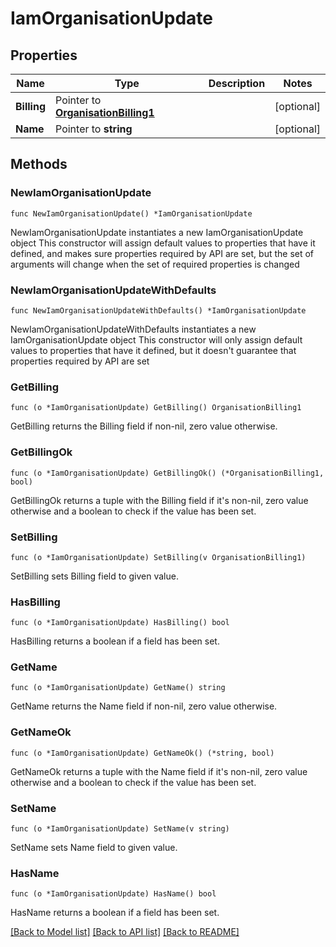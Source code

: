# IamOrganisationUpdate

## Properties

Name | Type | Description | Notes
------------ | ------------- | ------------- | -------------
**Billing** | Pointer to [**OrganisationBilling1**](OrganisationBilling1.md) |  | [optional] 
**Name** | Pointer to **string** |  | [optional] 

## Methods

### NewIamOrganisationUpdate

`func NewIamOrganisationUpdate() *IamOrganisationUpdate`

NewIamOrganisationUpdate instantiates a new IamOrganisationUpdate object
This constructor will assign default values to properties that have it defined,
and makes sure properties required by API are set, but the set of arguments
will change when the set of required properties is changed

### NewIamOrganisationUpdateWithDefaults

`func NewIamOrganisationUpdateWithDefaults() *IamOrganisationUpdate`

NewIamOrganisationUpdateWithDefaults instantiates a new IamOrganisationUpdate object
This constructor will only assign default values to properties that have it defined,
but it doesn't guarantee that properties required by API are set

### GetBilling

`func (o *IamOrganisationUpdate) GetBilling() OrganisationBilling1`

GetBilling returns the Billing field if non-nil, zero value otherwise.

### GetBillingOk

`func (o *IamOrganisationUpdate) GetBillingOk() (*OrganisationBilling1, bool)`

GetBillingOk returns a tuple with the Billing field if it's non-nil, zero value otherwise
and a boolean to check if the value has been set.

### SetBilling

`func (o *IamOrganisationUpdate) SetBilling(v OrganisationBilling1)`

SetBilling sets Billing field to given value.

### HasBilling

`func (o *IamOrganisationUpdate) HasBilling() bool`

HasBilling returns a boolean if a field has been set.

### GetName

`func (o *IamOrganisationUpdate) GetName() string`

GetName returns the Name field if non-nil, zero value otherwise.

### GetNameOk

`func (o *IamOrganisationUpdate) GetNameOk() (*string, bool)`

GetNameOk returns a tuple with the Name field if it's non-nil, zero value otherwise
and a boolean to check if the value has been set.

### SetName

`func (o *IamOrganisationUpdate) SetName(v string)`

SetName sets Name field to given value.

### HasName

`func (o *IamOrganisationUpdate) HasName() bool`

HasName returns a boolean if a field has been set.


[[Back to Model list]](../README.md#documentation-for-models) [[Back to API list]](../README.md#documentation-for-api-endpoints) [[Back to README]](../README.md)


